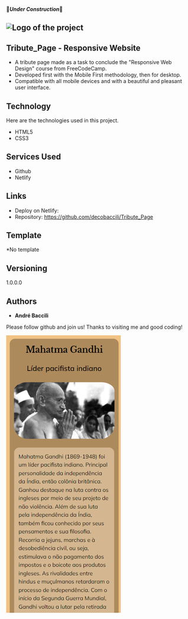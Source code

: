 🚧***Under Construction***🚧

## ![Logo of the project](logo.png)

## Tribute_Page - Responsive Website
* A tribute page made as a task to conclude the "Responsive Web Design" course from FreeCodeCamp.
* Developed first with the Mobile First methodology, then for desktop.
* Compatible with all mobile devices and with a beautiful and pleasant user interface.

## Technology 

Here are the technologies used in this project.

* HTML5
* CSS3

## Services Used

* Github
* Netlify

## Links
  - Deploy on Netlify: 
  - Repository: https://github.com/decobaccili/Tribute_Page

## Template

*No template

## Versioning

  1.0.0.0

## Authors

  * **André Baccili** 

  Please follow github and join us!
  Thanks to visiting me and good coding!

  ![tribute website](preview.png)
